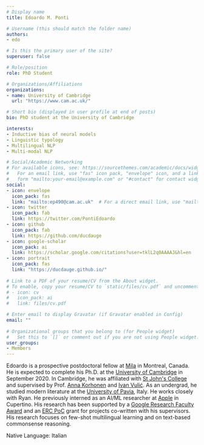 ```yaml
---
# Display name
title: Edoardo M. Ponti

# Username (this should match the folder name)
authors:
- edo

# Is this the primary user of the site?
superuser: false

# Role/position
role: PhD Student

# Organizations/Affiliations
organizations:
- name: University of Cambridge
  url: "https://www.cam.ac.uk/"

# Short bio (displayed in user profile at end of posts)
bio: PhD student at the University of Cambridge

interests:
- Inductive bias of neural models
- Linguistic typology
- Multilingual NLP
- Multi-modal NLP

# Social/Academic Networking
# For available icons, see: https://sourcethemes.com/academic/docs/widgets/#icons
#   For an email link, use "fas" icon pack, "envelope" icon, and a link in the
#   form "mailto:your-email@example.com" or "#contact" for contact widget.
social:
- icon: envelope
  icon_pack: fas
  link: "mailto:ep490@cam.ac.uk"  # For a direct email link, use "mailto:test@example.org".
- icon: twitter
  icon_pack: fab
  link: https://twitter.com/PontiEdoardo
- icon: github
  icon_pack: fab
  link: https://github.com/ducdauge
- icon: google-scholar
  icon_pack: ai
  link: https://scholar.google.com/citations?user=tklL2q0AAAAJ&hl=en
- icon: portrait
  icon_pack: fas
  link: "https://ducdauge.github.io/"
  
# Link to a PDF of your resume/CV from the About widget.
# To enable, copy your resume/CV to `static/files/cv.pdf` and uncomment the lines below.  
# - icon: cv
#   icon_pack: ai
#   link: files/cv.pdf 

# Enter email to display Gravatar (if Gravatar enabled in Config)
email: ""
  
# Organizational groups that you belong to (for People widget)
#   Set this to `[]` or comment out if you are not using People widget.  
user_groups:
- Members
---
```

Edoardo is a prospective postdoctoral fellow at [Mila](https://mila.quebec/en/) in Montreal, Canada. He is expected to complete his Ph.D. at the [University of Cambridge](https://www.cam.ac.uk/) in September 2020.  In Cambridge, he was affiliated with [St John's College](https://www.joh.cam.ac.uk/) and supervised by Prof. [Anna Korhonen](https://www.cl.cam.ac.uk/~alk23/) and [Ivan Vulić](https://sites.google.com/site/ivanvulic/). As an undergrad, he studied modern literature at the [University of Pavia](http://wcm-3.unipv.it/site/en/home.html), Italy. He works closely with Ryan. He previously interned as an AI/ML researcher at [Apple](https://www.apple.com/) in Cupertino. His research has been supported by a [Google Research Faculty Award](https://ai.google/research/outreach/faculty-research-awards/) and an [ERC PoC](https://www.mmll.cam.ac.uk/news/prof-anna-korhonens-project-enabling-multilingual-conversational-ai-awarded-erc-proof-concept) grant for projects co-written with his supervisors. His research focuses on few-shot multilingual learning and on text-based commonsense reasoning. 

Native Language: Italian


